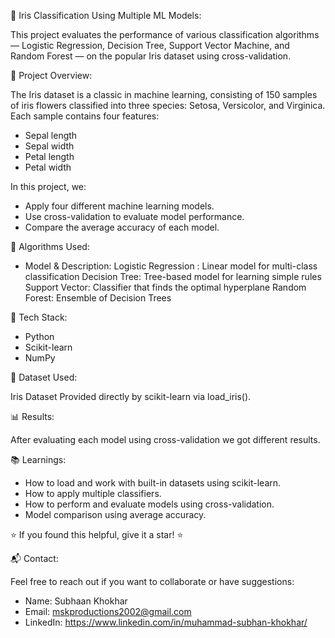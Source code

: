 🌸 Iris Classification Using Multiple ML Models:

This project evaluates the performance of various classification algorithms — Logistic Regression, Decision Tree, Support Vector Machine, and Random Forest — on the popular Iris dataset using cross-validation.

📌 Project Overview:

The Iris dataset is a classic in machine learning, consisting of 150 samples of iris flowers classified into three species: Setosa, Versicolor, and Virginica.
Each sample contains four features:

- Sepal length
- Sepal width
- Petal length
- Petal width

In this project, we:

- Apply four different machine learning models.
- Use cross-validation to evaluate model performance.
- Compare the average accuracy of each model.

🚀 Algorithms Used:

- Model &	Description:
Logistic Regression	: Linear model for multi-class classification
Decision Tree: 	Tree-based model for learning simple rules
Support Vector: Classifier that finds the optimal hyperplane
Random Forest: 	Ensemble of Decision Trees

🧠 Tech Stack:

- Python
- Scikit-learn
- NumPy

📂 Dataset Used:

Iris Dataset Provided directly by scikit-learn via load_iris().

📊 Results:

After evaluating each model using cross-validation we got different results.

📚 Learnings:

- How to load and work with built-in datasets using scikit-learn.
- How to apply multiple classifiers.
- How to perform and evaluate models using cross-validation.
- Model comparison using average accuracy.

⭐️ If you found this helpful, give it a star! ⭐️

📬 Contact:

Feel free to reach out if you want to collaborate or have suggestions:

- Name: Subhaan Khokhar
- Email: mskproductions2002@gmail.com
- LinkedIn: https://www.linkedin.com/in/muhammad-subhan-khokhar/
